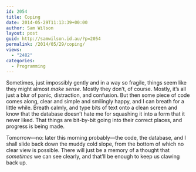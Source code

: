 ```yaml
---
id: 2054
title: Coping
date: 2014-05-29T11:13:39+00:00
author: Sam Wilson
layout: post
guid: http://samwilson.id.au/?p=2054
permalink: /2014/05/29/coping/
views:
  - "2482"
categories:
  - Programming
---
```

Sometimes, just impossibly gently and in a way so fragile, things seem like they might almost _make sense_. Mostly they don&#8217;t, of course. Mostly, it&#8217;s all just a blur of panic, distraction, and confusion. But then some piece of code comes along, clear and simple and smilingly happy, and I can breath for a little while. Breath calmly, and type bits of text onto a clean screen and know that the database doesn&#8217;t hate me for squashing it into a form that it never liked. That things are bit-by-bit going into their correct places, and progress is being made.

Tomorrow—no: later this morning probably—the code, the database, and I shall slide back down the muddy cold slope, from the bottom of which no clear view is possible. There will just be a memory of a thought that _sometimes_ we can see clearly, and that&#8217;ll be enough to keep us clawing back up.
